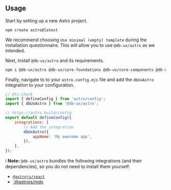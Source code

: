 ## Usage

Start by setting up a new Astro project.

```bash
npm create astro@latest
```

We recommend choosing `Use minimal (empty) template` during the installation questionnaire. This will allow you to use `@db-ux/astro` as we intended.

Next, install `@db-ux/astro` and its requirements.

```bash
npm i @db-ux/astro @db-ux/core-foundations @db-ux/core-components @db-ux/react-components @astrojs/mdx @astrojs/react react
```

Finally, navigate to to your `astro.config.mjs` file and add the `dbUxAstro` integration to your configuration.

```js
// @ts-check
import { defineConfig } from 'astro/config';
import { dbUxAstro } from '@db-ux/astro';

// https://astro.build/config
export default defineConfig({
	integrations: [
		// Add the integration
		dbUxAstro({
			appName: 'My awesome app',
		}),
	],
});
```

ℹ️ **Note:** `@db-ux/astro` bundles the following integrations (and their dependencies), so you do not need to install them yourself:

- [`@astrojs/react`](https://docs.astro.build/en/guides/integrations-guide/react/)
- [`@astrojs/mdx](https://docs.astro.build/en/guides/integrations-guide/mdx/)
